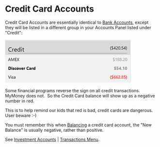 # Credit Card Accounts

Credit Card Accounts are essentially identical to [Bank Accounts](BankAccounts.md), except they will be listed in a different group in your Accounts Panel listed under "Credit":

![](../Images/Credit%20Card%20Accounts.png)

Some financial programs reverse the sign on all credit transactions.  MyMoney does not.  So the Credit Card balance will show up as a negative number in red.

This is to help remind our kids that red is bad, credit cards are dangerous.  User beware :-)

You must remember this when [Balancing](BalancingAccounts.md) a credit card account, the "New Balance" is usually negative, rather than positive.

See [Investment Accounts](InvestmentAccounts.md) | [Transactions Menu](TransactionsMenu.md).

